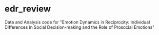 # edr_review
Data and Analysis code for "Emotion Dynamics in Reciprocity: Individual Differences in Social Decision-making and the Role of Prosocial Emotions"
